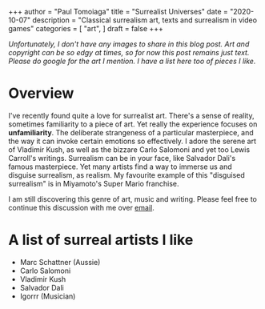 +++
author = "Paul Tomoiaga"
title = "Surrealist Universes"
date = "2020-10-07"
description = "Classical surrealism art, texts and surrealism in video games"
categories = [
  "art",
]
draft = false
+++

*Unfortunately, I don't have any images to share in this blog post. Art and copyright can be so edgy at times, so for now this post remains just text.
Please do google for the art I mention. I have a list here too of pieces I like.*

# Overview
I've recently found quite a love for surrealist art. There's a sense of reality, sometimes familiarity to a piece of art.
Yet really the experience focuses on **unfamiliarity**. The deliberate strangeness of a particular masterpiece, and the way it can invoke certain emotions so effectively.
I adore the serene art of Vladimir Kush, as well as the bizzare Carlo Salomoni and yet too Lewis Carroll's writings.
Surrealism can be in your face, like Salvador Dali's famous masterpiece. Yet many artists find a way to immerse us and disguise surrealism, as realism.
My favourite example of this "disguised surrealism" is in Miyamoto's Super Mario franchise.

I am still discovering this genre of art, music and writing. Please feel free to continue this discussion with me over [email](/about/).

# A list of surreal artists I like
  - Marc Schattner (Aussie)
  - Carlo Salomoni
  - Vladimir Kush
  - Salvador Dali
  - Igorrr (Musician)

